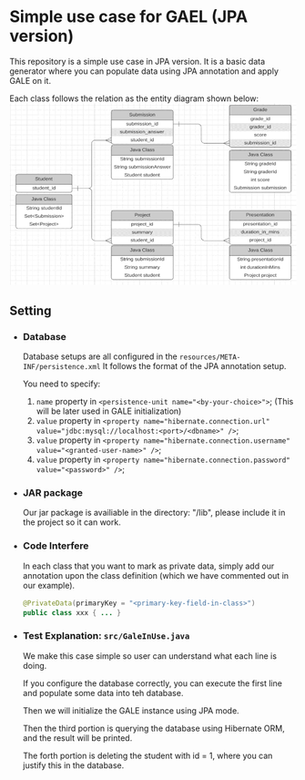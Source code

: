 # Simple use case for GAEL (JPA version)

This repository is a simple use case in JPA version. 
It is a basic data generator where you can populate 
data using JPA annotation and apply GALE on it.

Each class follows the relation as the entity diagram shown below:
![Database Entity Diagram](./EntityDiagram.png)

## Setting

* ### Database
    Database setups are all configured in the `resources/META-INF/persistence.xml`
    It follows the format of the JPA annotation setup.
    
    You need to specify: 
    1. `name` property in `<persistence-unit name="<by-your-choice>">`; (This will be later used in GALE initialization)
    2. `value` property in `<property name="hibernate.connection.url" value="jdbc:mysql://localhost:<port>/<dbname>" />`;
    3. `value` property in `<property name="hibernate.connection.username" value="<granted-user-name>" />`;
    4. `value` property in `<property name="hibernate.connection.password" value="<password>" />`;
    
* ### JAR package
    Our jar package is availiable in the directory: "/lib", please include it in the project so it can work.
    
* ### Code Interfere
    In each class that you want to mark as private data, simply add our annotation upon the class
    definition (which we have commented out in our example). 
    ```java
    @PrivateData(primaryKey = "<primary-key-field-in-class>")
    public class xxx { ... }
    ```
  
* ### Test Explanation: `src/GaleInUse.java`
    We make this case simple so user can understand what each line is doing.
    
    If you configure the database correctly, you can execute the first line and populate some data into teh database.
    
    Then we will initialize the GALE instance using JPA mode.
    
    Then the third portion is querying the database using Hibernate ORM, and the result will be printed.
    
    The forth portion is deleting the student with id = 1, where you can justify this in the database.
